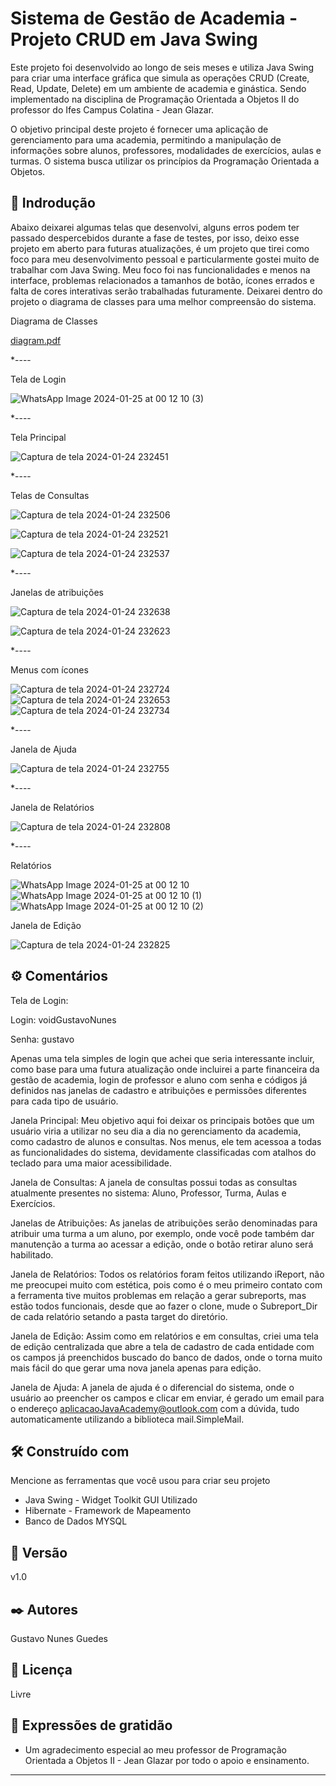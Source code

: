 # Sistema de Gestão de Academia - Projeto CRUD em Java Swing

  Este projeto foi desenvolvido ao longo de seis meses e utiliza Java Swing para criar uma interface gráfica que simula as operações CRUD (Create, Read, Update, Delete) em um ambiente de academia e ginástica. Sendo implementado na disciplina de Programação Orientada a Objetos II do professor do Ifes Campus Colatina - Jean Glazar.

  O objetivo principal deste projeto é fornecer uma aplicação de gerenciamento para uma academia, permitindo a manipulação de informações sobre alunos, professores, modalidades de exercícios, aulas e turmas. O sistema busca utilizar os princípios da Programação Orientada a Objetos.

## 🚀 Indrodução

  Abaixo deixarei algumas telas que desenvolvi, alguns erros podem ter passado despercebidos durante a fase de testes, por isso, deixo esse projeto em aberto para futuras atualizações,
é um projeto que tirei como foco para meu desenvolvimento pessoal e particularmente gostei muito de trabalhar com Java Swing. 
Meu foco foi nas funcionalidades e menos na interface, problemas relacionados a tamanhos de botão, ícones errados e falta de cores interativas serão trabalhadas futuramente.
Deixarei dentro do projeto o diagrama de classes para uma melhor compreensão do sistema.

Diagrama de Classes

[diagram.pdf](https://github.com/voidGustavoNunes/gymSystem---Java-Swing/files/14046277/diagram.pdf)

*----

Tela de Login 

![WhatsApp Image 2024-01-25 at 00 12 10 (3)](https://github.com/voidGustavoNunes/gymSystem---Java-Swing/assets/105016559/8076a671-066f-4487-ab36-5ebd2ac58490)

*----


Tela Principal

![Captura de tela 2024-01-24 232451](https://github.com/voidGustavoNunes/gymSystem---Java-Swing/assets/105016559/3906d49e-f916-47c7-82d9-24ec0d2310be)


*----


Telas de Consultas


![Captura de tela 2024-01-24 232506](https://github.com/voidGustavoNunes/gymSystem---Java-Swing/assets/105016559/f9d30aa0-43c7-4fd9-a251-010a699aa900)



![Captura de tela 2024-01-24 232521](https://github.com/voidGustavoNunes/gymSystem---Java-Swing/assets/105016559/639dc68f-3c39-4326-8d71-1c4be7c52ba4)



![Captura de tela 2024-01-24 232537](https://github.com/voidGustavoNunes/gymSystem---Java-Swing/assets/105016559/f67911ff-bc15-4039-afd3-f467e55f2c34)


*----

Janelas de atribuições

![Captura de tela 2024-01-24 232638](https://github.com/voidGustavoNunes/gymSystem---Java-Swing/assets/105016559/73f8a1d9-a35a-4b81-aa9d-b7cdbe9659fc)

![Captura de tela 2024-01-24 232623](https://github.com/voidGustavoNunes/gymSystem---Java-Swing/assets/105016559/e8ddedfd-d0c7-45c5-a4a5-ad70a7f09388)


*----

Menus com ícones 


![Captura de tela 2024-01-24 232724](https://github.com/voidGustavoNunes/gymSystem---Java-Swing/assets/105016559/e7831c71-bb34-4b3f-8855-a34e539d3d69)
![Captura de tela 2024-01-24 232653](https://github.com/voidGustavoNunes/gymSystem---Java-Swing/assets/105016559/3bbe56e7-0290-4857-bba9-0fa5e14b0b44)
![Captura de tela 2024-01-24 232734](https://github.com/voidGustavoNunes/gymSystem---Java-Swing/assets/105016559/5458a952-2c27-4dd5-9742-84441e376983)


*----

Janela de Ajuda


![Captura de tela 2024-01-24 232755](https://github.com/voidGustavoNunes/gymSystem---Java-Swing/assets/105016559/9a743fe4-5c71-4b25-83a4-7b4c7b5b6044)


*----

Janela de Relatórios

![Captura de tela 2024-01-24 232808](https://github.com/voidGustavoNunes/gymSystem---Java-Swing/assets/105016559/aa46f1b7-f23b-40f2-969d-7d189f71f4da)


*----

Relatórios


![WhatsApp Image 2024-01-25 at 00 12 10](https://github.com/voidGustavoNunes/gymSystem---Java-Swing/assets/105016559/05200306-380c-4e82-8e8b-17ffe1841a6b)
![WhatsApp Image 2024-01-25 at 00 12 10 (1)](https://github.com/voidGustavoNunes/gymSystem---Java-Swing/assets/105016559/f193d07f-f5e4-4471-9ade-c96d4293505f)
![WhatsApp Image 2024-01-25 at 00 12 10 (2)](https://github.com/voidGustavoNunes/gymSystem---Java-Swing/assets/105016559/65016d09-8069-47f2-94b5-f0db3ddca6c3)


Janela de Edição

![Captura de tela 2024-01-24 232825](https://github.com/voidGustavoNunes/gymSystem---Java-Swing/assets/105016559/a5b2f6fc-ab7a-4f67-bc12-906fff90fef7)



## ⚙️ Comentários
Tela de Login: 

Login: voidGustavoNunes

Senha: gustavo


Apenas uma tela simples de login que achei que seria interessante incluir, como base para uma futura atualização onde incluirei a parte financeira da gestão de academia, login de professor e aluno com senha e códigos já definidos nas janelas de cadastro e atribuições e permissões diferentes para cada tipo de usuário.


Janela Principal:   Meu objetivo aqui foi deixar os principais botões que um usuário viria a utilizar no seu dia a dia no gerenciamento da academia, como cadastro de alunos e consultas. Nos menus, ele tem acessoa a todas as funcionalidades do sistema, devidamente classificadas com atalhos do teclado para uma maior acessibilidade.

Janela de Consultas: A janela de consultas possui todas as consultas atualmente presentes no sistema: Aluno, Professor, Turma, Aulas e Exercícios.

Janelas de Atribuições: As janelas de atribuições serão denominadas para atribuir uma turma a um aluno, por exemplo, onde você pode também dar manutenção a turma ao acessar a edição, onde o botão retirar aluno será habilitado.

Janela de Relatórios: Todos os relatórios foram feitos utilizando iReport, não me preocupei muito com estética, pois como é o meu primeiro contato com a ferramenta tive muitos problemas em relação a gerar subreports, mas estão todos funcionais, desde que ao fazer o clone, mude o Subreport_Dir de cada relatório setando a pasta target do diretório.

Janela de Edição: Assim como em relatórios e em consultas, criei uma tela de edição centralizada que abre a tela de cadastro de cada entidade com os campos já preenchidos buscado do banco de dados, onde o torna muito mais fácil do que gerar uma nova janela apenas para edição.

Janela de Ajuda: A janela de ajuda é o diferencial do sistema, onde o usuário ao preencher os campos e clicar em enviar, é gerado um email para o endereço aplicacaoJavaAcademy@outlook.com com a dúvida, tudo automaticamente utilizando a biblioteca mail.SimpleMail.


## 🛠️ Construído com

Mencione as ferramentas que você usou para criar seu projeto

* Java Swing - Widget Toolkit GUI Utilizado
* Hibernate - Framework de Mapeamento
* Banco de Dados MYSQL

## 📌 Versão

v1.0

## ✒️ Autores
Gustavo Nunes Guedes

## 📄 Licença

Livre

## 🎁 Expressões de gratidão

* Um agradecimento especial ao meu professor de Programação Orientada a Objetos II -  Jean Glazar por todo o apoio e ensinamento.

---
